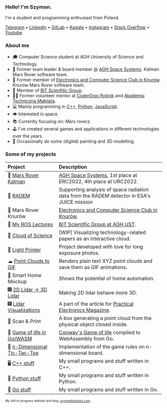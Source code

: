 ### Hello! I'm Szymon.
I'm a student and programming enthusiast from Poland.

[Telegram](https://t.me/dsonyy) • [LinkedIn](https://www.linkedin.com/in/szymonbednorz/) • [GitLab](https://gitlab.com/dsonyy) • [Kaggle](https://www.kaggle.com/dsonyy) • [Instagram](https://www.instagram.com/dsonyy/) • [Stack Overflow](https://stackoverflow.com/users/7389107/szymon-bednorz) • [Youtube](https://www.youtube.com/channel/UCTK1G50nzIpqyXorTgXk7kw)

### About me
- 🎓 Computer Science student at AGH University of Science and Technology.
- 🤖 Former team leader & board member @ [AGH Space Systems](https://spacesystems.agh.edu.pl/). Kalman Mars Rover software team.
- 🤖 Former member of [Electronics and Computer Science Club in Knurów](https://github.com/knei-knurow). Knurów Mars Rover software team.
- 🤖 Member of [BIT Scienfitic Group](https://knbit.edu.pl/).
- 👨‍🏫 Former volunteer mentor at [CoderDojo Rybnik](https://coderdojo.org.pl/) and [Akademia Techniczna Małolata](https://www.facebook.com/atm.rybnik/).
- 💻 Mainly programming in [C++](https://github.com/dsonyy/cpp-stuff), [Python](https://github.com/dsonyy/python-stuff), [JavaScript](https://github.com/dsonyy/frontend-stuff).
- 👁 Interested in space.
- 📚 Currently focusing on: Mars roverz.
- 🕹 I've created several games and applications in different technologies over the years.
- 🎨 Occasionally do some (digital) painting and 3D modelling.

### Some of my projects
|**Project**|**Description**|
|:---|:---|
|🥇 [Mars Rover Kalman](https://github.com/agh-space-systems-rover)|[AGH Space Systems](https://github.com/agh-space-systems-rover), 1st place at ERC2022, 4th place at URC2022. |
| 🚀 [RADEM](https://github.com/AGHRADEM) | Supporting analysis of space radiation data from the RADEM detector in ESA's JUICE mission |
|🚀 Mars Rover Knurów|[Electronics and Computer Science Club in Knurów](https://github.com/knei-knurow). |
|🤖 [My ROS Lectures](https://github.com/aghbit/BIT_ROS)| [BIT Scientific Group at AGH UST](https://knbit.edu.pl/). |
|🧪 [Cloud of Science](https://github.com/dsonyy/cloud-of-science)| [WIP] Visualizing technology-related papers as an interactive cloud. |
|🔦 [Light Printer](https://github.com/dsonyy/light-printer)|Project developed with love for long exposure photos.|
|☁ [Point Clouds to GIF](https://github.com/dsonyy/point-cloud-to-gif)|Renders plain text XYZ point clouds and save them as GIF animations.|
|🏡 Smart Home Mockup|Shows the potential of home automation.|
|🎆 [2D Lidar -> 3D Lidar](https://github.com/knei-knurow/lidar-2d-to-3d)| Making 2D lidar behave more 3D. |
|🎆 [Lidar Visualizations](https://github.com/knei-knurow/lidar-visualizations)| A part of the article for [Practical Electronics Magazine](https://ep.com.pl/).|
|🤖 Scan & Print|A box generating a point cloud from the physical object closed inside.|
|🧬 [Game of life in Go/WASM](https://github.com/dsonyy/wasm-game-of-life)|[Conway's Game of life](https://en.wikipedia.org/wiki/Conway%27s_Game_of_Life) compiled to WebAssembly from Go.|
|🤨 [n-Dimensional Tic-Tac-Toe](https://github.com/dsonyy/n-dimensional-tic-tac-toe)|Implementation of the game rules on n-dimensional board.|
|🖥 [C++ stuff](https://github.com/dsonyy/cpp-stuff)|My small programs and stuff written in C++.|
|🐍 [Python stuff](https://github.com/dsonyy/python-stuff)|My small programs and stuff written in Python.|
|🦦 [Go stuff](https://github.com/dsonyy/go-stuff)|My small programs and stuff written in Go.|
  
<sup><sup>My still-in-progress website and blog: *[szymonbednorz.com](https://szymonbednorz.com)*</sup></sup>
